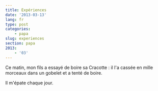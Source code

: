 ```yaml
---
title: Expériences
date: '2013-03-13'
lang: fr
type: post
categories:
    - papa
slug: experiences
section: papa
2013:
    - '03'
---
```


Ce matin, mon fils a essayé de boire sa Cracotte : il l'a cassée en mille morceaux dans un gobelet et a tenté de boire.

Il m'épate chaque jour.
